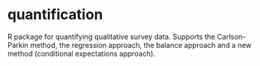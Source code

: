 # quantification

R package for quantifying qualitative survey data. Supports the Carlson-Parkin method, the regression approach, the balance approach and a new method (conditional expectations approach).
